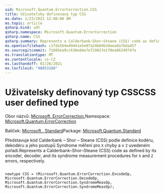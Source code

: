 ```yaml
---
uid: Microsoft.Quantum.ErrorCorrection.CSS
title: Uživatelsky definovaný typ CSS
ms.date: 1/23/2021 12:00:00 AM
ms.topic: article
qsharp.kind: udt
qsharp.namespace: Microsoft.Quantum.ErrorCorrection
qsharp.name: CSS
qsharp.summary: Represents a Calderbank–Shor–Steane (CSS) code as defined by its encoder, decoder, and its syndrome measurement procedures for `X` and `Z` errors, respectively.
ms.openlocfilehash: c1fda564e49441e5e07a24b04b3deeada7bda457
ms.sourcegitcommit: 71605ea9cc630e84e7ef29027e1f0ea06299747e
ms.translationtype: MT
ms.contentlocale: cs-CZ
ms.lasthandoff: 01/26/2021
ms.locfileid: "98853180"
---
```

# <a name="css-user-defined-type"></a><span data-ttu-id="9ff61-102">Uživatelsky definovaný typ CSS</span><span class="sxs-lookup"><span data-stu-id="9ff61-102">CSS user defined type</span></span>

<span data-ttu-id="9ff61-103">Obor názvů: [Microsoft. ErrorCorrection.](xref:Microsoft.Quantum.ErrorCorrection)</span><span class="sxs-lookup"><span data-stu-id="9ff61-103">Namespace: [Microsoft.Quantum.ErrorCorrection](xref:Microsoft.Quantum.ErrorCorrection)</span></span>

<span data-ttu-id="9ff61-104">Balíček: [Microsoft.. Standard](https://nuget.org/packages/Microsoft.Quantum.Standard)</span><span class="sxs-lookup"><span data-stu-id="9ff61-104">Package: [Microsoft.Quantum.Standard](https://nuget.org/packages/Microsoft.Quantum.Standard)</span></span>


<span data-ttu-id="9ff61-105">Představuje kód Calderbank – Shor – Steane (CSS) podle definice kodéru, dekodéru a jeho postupů Syndrome měření pro `X` chyby a v `Z` uvedeném pořadí.</span><span class="sxs-lookup"><span data-stu-id="9ff61-105">Represents a Calderbank–Shor–Steane (CSS) code as defined by its encoder, decoder, and its syndrome measurement procedures for `X` and `Z` errors, respectively.</span></span>

```qsharp

newtype CSS = (Microsoft.Quantum.ErrorCorrection.EncodeOp, Microsoft.Quantum.ErrorCorrection.DecodeOp, Microsoft.Quantum.ErrorCorrection.SyndromeMeasOp, Microsoft.Quantum.ErrorCorrection.SyndromeMeasOp);
```

